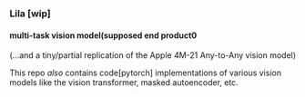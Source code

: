 ### Lila [wip]

#### multi-task vision model(supposed end product0
(...and a tiny/partial replication of the Apple 4M-21 Any-to-Any vision model)

This repo _also_ contains code[pytorch] implementations of various vision models like the vision transformer, masked autoencoder, etc.

